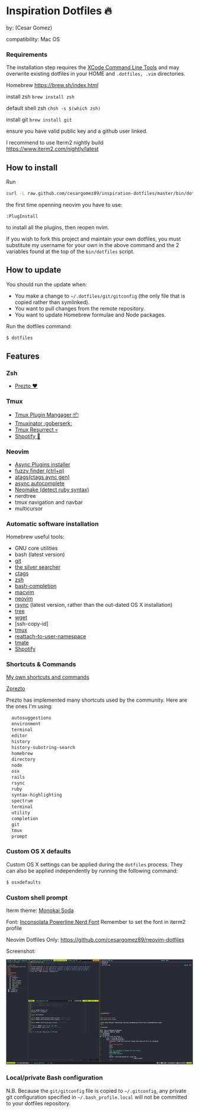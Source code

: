 # Inspiration Dotfiles :fire:
by: (Cesar Gomez)

compatibility: Mac OS


### Requirements
The installation step requires the [XCode Command Line
Tools](https://developer.apple.com/downloads) and may overwrite existing
dotfiles in your HOME and `.dotfiles, .vim` directories.

Homebrew
https://brew.sh/index.html

install zsh
`brew install zsh`

default shell zsh
`chsh -s $(which zsh)`

install git
`brew install git`

ensure you have valid public key and a github user linked.

I recommend to use Iterm2 nightly build
https://www.iterm2.com/nightly/latest

## How to install

Run
```bash
curl -L raw.github.com/cesargomez89/inspiration-dotfiles/master/bin/dotfiles | bash
```
the first time openning neovim you have to use:
```vim
:PlugInstall
```
to install all the plugins, then reopen nvim.

If you wish to fork this project and maintain your own dotfiles, you must
substitute my username for your own in the above command and the 2 variables
found at the top of the `bin/dotfiles` script.

## How to update

You should run the update when:

* You make a change to `~/.dotfiles/git/gitconfig` (the only file that is
  copied rather than symlinked).
* You want to pull changes from the remote repository.
* You want to update Homebrew formulae and Node packages.

Run the dotfiles command:

```bash
$ dotfiles
```


## Features

### Zsh

* [Prezto :heart:](https://github.com/sorin-ionescu/prezto)

### Tmux

* [Tmux Plugin Mangager :package:](https://github.com/tmux-plugins/tpm)
* [Tmuxinator :goberserk:](https://github.com/tmuxinator/tmuxinator)
* [Tmux Resurrect :skull:](https://github.com/tmux-plugins/tmux-resurrect)
* [Shpotify :green_apple:](https://github.com/hnarayanan/shpotify)

### Neovim

* [Async Plugins installer](https://github.com/junegunn/vim-plug)
* [fuzzy finder (ctrl+p)](https://github.com/junegunn/fzf)
* [atags(ctags aync gen)](https://github.com/fntlnz/atags.vim)
* [async autocomplete](https://github.com/Shougo/deoplete.nvim)
* [Neomake (detect ruby syntax)](https://github.com/neomake/neomake)
* nerdtree
* tmux navigation and navbar
* multicursor

### Automatic software installation

Homebrew useful tools:

* GNU core utilities
* bash (latest version)
* [git](http://git-scm.com/)
* [the silver searcher](https://github.com/ggreer/the_silver_searcher)
* [ctags](https://github.com/universal-ctags/homebrew-universal-ctags)
* [zsh](https://sourceforge.net/projects/zsh/files/)
* [bash-completion](http://bash-completion.alioth.debian.org/)
* [macvim](http://code.google.com/p/macvim/)
* [neovim](https://neovim.io/)
* [rsync](https://rsync.samba.org/) (latest version, rather than the out-dated OS X installation)
* [tree](http://mama.indstate.edu/users/ice/tree/)
* [wget](http://www.gnu.org/software/wget/)
* [ssh-copy-id]
* [tmux](http://tmux.sourceforge.net/)
* [reattach-to-user-namespace](https://github.com/ChrisJohnsen/tmux-MacOSX-pasteboard)
* [tmate](http://tmate.io)
* [Shpotify](https://github.com/hnarayanan/shpotify)

### Shortcuts & Commands

[My own shortcuts and commands](/shell/shell_aliases)

[Zprezto](https://github.com/sorin-ionescu/prezto/tree/master/modules)

Prezto has implemented many shortcuts used by the community. Here are the ones I'm using:
```
  autosuggestions
  environment
  terminal
  editor
  history
  history-substring-search
  homebrew
  directory
  node
  osx
  rails
  rsync
  ruby
  syntax-highlighting
  spectrum
  terminal
  utility
  completion
  git
  tmux
  prompt
```

### Custom OS X defaults

Custom OS X settings can be applied during the `dotfiles` process. They can
also be applied independently by running the following command:

```bash
$ osxdefaults
```

### Custom shell prompt

Iterm theme:
[Monokai Soda](https://github.com/mbadolato/iTerm2-Color-Schemes#monokai-soda)

Font:
[Inconsolata Powerline Nerd Font](/files/inconsolata_nerd_font_complete.otf)
Remember to set the font in iterm2 profile

Neovim Dotfiles Only: https://github.com/cesargomez89/neovim-dotfiles

Screenshot:

![Alt text](/files/screenshot.png)

### Local/private Bash configuration

N.B. Because the `git/gitconfig` file is copied to `~/.gitconfig`, any private
git configuration specified in `~/.bash_profile.local` will not be committed to
your dotfiles repository.
